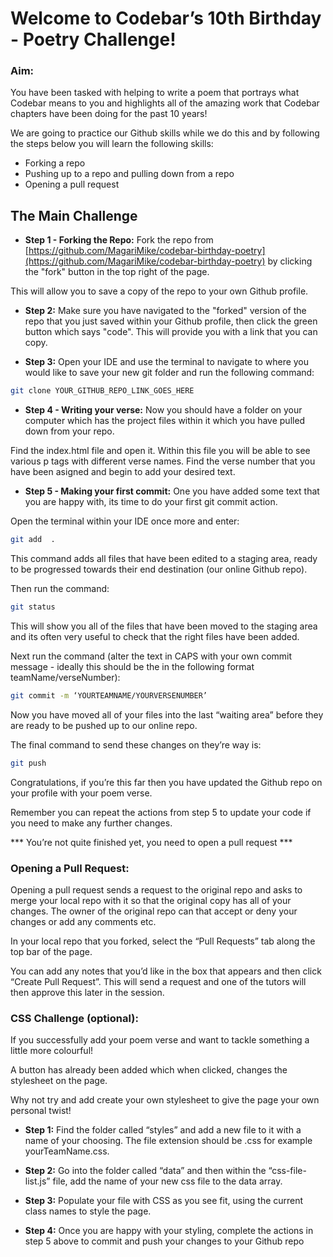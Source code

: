 
# Welcome to Codebar’s 10th Birthday - Poetry Challenge!

### Aim:

You have been tasked with helping to write a poem that portrays what Codebar means to you and highlights all of the amazing work that Codebar chapters have been doing for the past 10 years!

We are going to practice our Github skills while we do this and by following the steps below you will learn the following skills:

- Forking a repo
- Pushing up to a repo and pulling down from a repo
- Opening a pull request

## The Main Challenge


- **Step 1 - Forking the Repo:** Fork the repo from [https://github.com/MagariMike/codebar-birthday-poetry](https://github.com/MagariMike/codebar-birthday-poetry) by clicking the "fork" button in the top right of the page.

This will allow you to save a copy of the repo to your own Github profile.



- **Step 2:** Make sure you have navigated to the "forked" version of the repo that you just saved within your Github profile, then click the green button which says "code". This will provide you with a link that you can copy.
  

- **Step 3:** Open your IDE and use the terminal to navigate to where you would like to save your new git folder and run the following command: 


```bash
git clone YOUR_GITHUB_REPO_LINK_GOES_HERE
```

- **Step 4 - Writing your verse:** Now you should have a folder on your computer which has the project files within it which you have pulled down from your repo. 

Find the index.html file and open it. Within this file you will be able to see various p tags with different verse names. Find the verse number that you have been asigned and begin to add your desired text. 

- **Step 5 - Making your first commit:** One you have added some text that you are happy with, its time to do your first git commit action. 

Open the terminal within your IDE once more and enter: 

```bash
git add  . 
```

This command adds all files that have been edited to a staging area, ready to be progressed towards their end destination (our online Github repo). 

Then run the command: 

```bash
git status 
```

This will show you all of the files that have been moved to the staging area and its often very useful to check that the right files have been added. 

Next run the command (alter the text in CAPS with your own commit message - ideally this should be the in the following format teamName/verseNumber): 

```bash
git commit -m ‘YOURTEAMNAME/YOURVERSENUMBER’
```

Now you have moved all of your files into the last “waiting area” before they are ready to be pushed up to our online repo. 

The final command to send these changes on they’re way is: 

```bash
git push
```

Congratulations, if you’re this far then you have updated the Github repo on your profile with your poem verse. 

Remember you can repeat the actions from step 5 to update your code if you need to make any further changes. 

*** You’re not quite finished yet, you need to open a pull request ***

### Opening a Pull Request:

Opening a pull request sends a request to the original repo and asks to merge your local repo with it so that the original copy has all of your changes. The owner of the original repo can that accept or deny your changes or add any comments etc. 

In your local repo that you forked, select the “Pull Requests” tab along the top bar of the page. 

You can add any notes that you’d like in the box that appears and then click “Create Pull Request”. This will send a request and one of the tutors will then approve this later in the session.

### CSS Challenge (optional):

If you successfully add your poem verse and want to tackle something a little more colourful! 

A button has already been added which when clicked, changes the stylesheet on the page. 

Why not try and add create your own stylesheet to give the page your own personal twist! 

- **Step 1:** Find the folder called “styles” and add a new file to it with a name of your choosing. The file extension should be .css for example yourTeamName.css. 

- **Step 2:** Go into the folder called “data” and then within the “css-file-list.js” file, add the name of your new css file to the data array. 

- **Step 3:** Populate your file with CSS as you see fit, using the current class names to style the page.  

- **Step 4:** Once you are happy with your styling, complete the actions in step 5 above to commit and push your changes to your Github repo


